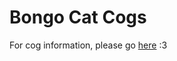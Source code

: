 # Bongo Cat Cogs
For cog information, please go [here](https://github.com/itsbongocatt/bongocat-cogs/issues/3) :3
